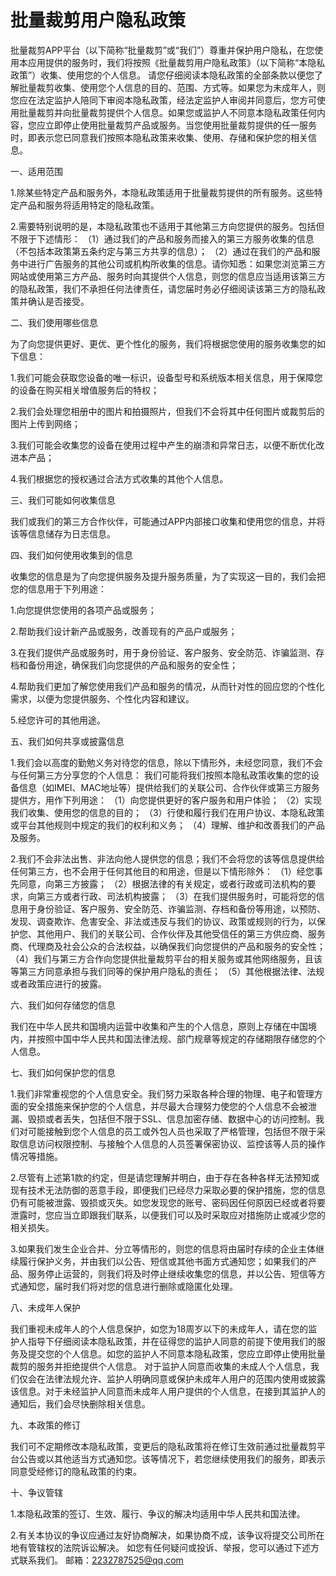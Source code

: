 # 批量裁剪用户隐私政策

批量裁剪APP平台（以下简称“批量裁剪”或“我们”）尊重并保护用户隐私，在您使用本应用提供的服务时，我们将按照《批量裁剪用户隐私政策》（以下简称“本隐私政策”）收集、使用您的个人信息。 请您仔细阅读本隐私政策的全部条款以便您了解批量裁剪收集、使用您个人信息的目的、范围、方式等。如果您为未成年人，则您应在法定监护人陪同下审阅本隐私政策，经法定监护人审阅并同意后，您方可使用批量裁剪并向批量裁剪提供个人信息。如果您或监护人不同意本隐私政策任何内容，您应立即停止使用批量裁剪产品或服务。当您使用批量裁剪提供的任一服务时，即表示您已同意我们按照本隐私政策来收集、使用、存储和保护您的相关信息。

一、适用范围

1.除某些特定产品和服务外，本隐私政策适用于批量裁剪提供的所有服务。这些特定产品和服务将适用特定的隐私政策。

2.需要特别说明的是，本隐私政策也不适用于其他第三方向您提供的服务。包括但不限于下述情形： （1）通过我们的产品和服务而接入的第三方服务收集的信息（不包括本政策第五条约定与第三方共享的信息）； （2）通过在我们的产品和服务中进行广告服务的其他公司或机构所收集的信息。请你知悉：如果您浏览第三方网站或使用第三方产品、服务时向其提供个人信息，则您的信息应当适用该第三方的隐私政策，我们不承担任何法律责任，请您届时务必仔细阅读该第三方的隐私政策并确认是否接受。

二、我们使用哪些信息

为了向您提供更好、更优、更个性化的服务，我们将根据您使用的服务收集您的如下信息：

1.我们可能会获取您设备的唯一标识，设备型号和系统版本相关信息，用于保障您的设备在购买相关增值服务后的特权；

2.我们会处理您相册中的图片和拍摄照片，但我们不会将其中任何图片或裁剪后的图片上传到网络；

3.我们可能会收集您的设备在使用过程中产生的崩溃和异常日志，以便不断优化改进本产品；

4.我们根据您的授权通过合法方式收集的其他个人信息。

三、我们可能如何收集信息

我们或我们的第三方合作伙伴，可能通过APP内部接口收集和使用您的信息，并将该等信息储存为日志信息。

四、我们如何使用收集到的信息

收集您的信息是为了向您提供服务及提升服务质量，为了实现这一目的，我们会把您的信息用于下列用途：

1.向您提供您使用的各项产品或服务；

2.帮助我们设计新产品或服务，改善现有的产品户或服务；

3.在我们提供产品或服务时，用于身份验证、客户服务、安全防范、诈骗监测、存档和备份用途，确保我们向您提供的产品和服务的安全性；

4.帮助我们更加了解您使用我们产品和服务的情况，从而针对性的回应您的个性化需求，以便为您提供服务、个性化内容和建议。

5.经您许可的其他用途。

五、我们如何共享或披露信息

1.我们会以高度的勤勉义务对待您的信息，除以下情形外，未经您同意，我们不会与任何第三方分享您的个人信息： 我们可能将我们按照本隐私政策收集的您的设备信息（如IMEI、MAC地址等）提供给我们的关联公司、合作伙伴或第三方服务提供方，用作下列用途： （1）向您提供更好的客户服务和用户体验； （2）实现我们收集、使用您的信息的目的； （3）行使和履行我们在用户协议、本隐私政策或平台其他规则中规定的我们的权利和义务； （4）理解、维护和改善我们的产品及服务。

2.我们不会非法出售、非法向他人提供您的信息；我们不会将您的该等信息提供给任何第三方，也不会用于任何其他目的和用途，但是以下情形除外： （1）经您事先同意，向第三方披露； （2）根据法律的有关规定，或者行政或司法机构的要求，向第三方或者行政、司法机构披露； （3）在我们提供服务时，可能将您的信息用于身份验证、客户服务、安全防范、诈骗监测、存档和备份等用途，以预防、发现、调查欺诈、危害安全、非法或违反与我们的协议、政策或规则的行为，以保护您、其他用户、我们的关联公司、合作伙伴及其他受信任的第三方供应商、服务商、代理商及社会公众的合法权益，以确保我们向您提供的产品和服务的安全性； （4）我们与第三方合作向您提供批量裁剪平台的相关服务或其他网络服务，且该等第三方同意承担与我们同等的保护用户隐私的责任； （5）其他根据法律、法规或者政策应进行的披露。

六、我们如何存储您的信息

我们在中华人民共和国境内运营中收集和产生的个人信息，原则上存储在中国境内，并按照中国中华人民共和国法律法规、部门规章等规定的存储期限存储您的个人信息。

七、我们如何保护您的信息

1.我们非常重视您的个人信息安全。我们努力采取各种合理的物理、电子和管理方面的安全措施来保护您的个人信息，并尽最大合理努力使您的个人信息不会被泄漏、毁损或者丢失，包括但不限于SSL、信息加密存储、数据中心的访问控制。我们对可能接触到您个人信息的员工或外包人员也采取了严格管理，包括但不限于采取信息访问权限控制、与接触个人信息的人员签署保密协议、监控该等人员的操作情况等措施。

2.尽管有上述第1款的约定，但是请您理解并明白，由于存在各种各样无法预知或现有技术无法防御的恶意手段，即便我们已经尽力采取必要的保护措施，您的信息仍有可能被泄露、毁损或灭失。如您发现您的账号、密码因任何原因已经或者将要泄露时，您应当立即跟我们联系，以便我们可以及时采取应对措施防止或减少您的相关损失。

3.如果我们发生企业合并、分立等情形的，则您的信息将由届时存续的企业主体继续履行保护义务，并由我们以公告、短信或其他书面方式通知您；如果我们的产品、服务停止运营的，则我们将及时停止继续收集您的信息，并以公告、短信等方式通知您，届时我们将对您的信息进行删除或隐匿化处理。

八、未成年人保护

我们重视未成年人的个人信息保护，如您为18周岁以下的未成年人，请在您的监护人指导下仔细阅读本隐私政策，并在征得您的监护人同意的前提下使用我们的服务及提交您的个人信息。如您的监护人不同意本隐私政策，您应立即停止使用批量裁剪的服务并拒绝提供个人信息。 对于监护人同意而收集的未成人个人信息，我们仅会在法律法规允许、监护人明确同意或保护未成年人用户的范围内使用或披露该信息。对于未经监护人同意而未成年人用户提供的个人信息，在接到其监护人的通知后，我们会尽快删除相关信息。

九、本政策的修订

我们可不定期修改本隐私政策，变更后的隐私政策将在修订生效前通过批量裁剪平台公告或以其他适当方式通知您。该等情况下，若您继续使用我们的服务，即表示同意受经修订的隐私政策的约束。

十、争议管辖

1.本隐私政策的签订、生效、履行、争议的解决均适用中华人民共和国法律。

2.有关本协议的争议应通过友好协商解决，如果协商不成，该争议将提交公司所在地有管辖权的法院诉讼解决。 如您有任何疑问或投诉、举报，您可以通过下述方式联系我们。 邮箱：2232787525@qq.com
